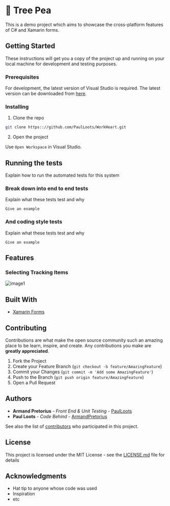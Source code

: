 # 🌱 Tree Pea

This is a demo project which aims to showcase the cross-platform features of C# and Xamarin forms.

## Getting Started

These instructions will get you a copy of the project up and running on your local machine for development and testing purposes.

### Prerequisites

For development, the latest version of Visual Studio is required. The latest version can be downloaded from [here](https://visualstudio.microsoft.com/downloads/).

<!--A step by step series of examples that tell you how to get a development env running-->
### Installing

1. Clone the repo
```sh
git clone https:://github.com/PaulLoots/WorkHeart.git
```
2. Open the project

Use `Open Workspace` in Visual Studio.


## Running the tests

Explain how to run the automated tests for this system

### Break down into end to end tests

Explain what these tests test and why

```
Give an example
```

### And coding style tests

Explain what these tests test and why

```
Give an example
```

<!-- USAGE EXAMPLES -->
## Features

### Selecting Tracking Items

![image1](image1)

## Built With

* [Xamarin Forms](https://docs.microsoft.com/en-us/xamarin/xamarin-forms/)

## Contributing

Contributions are what make the open source community such an amazing place to be learn, inspire, and create. Any contributions you make are **greatly appreciated**.

1. Fork the Project
2. Create your Feature Branch (`git checkout -b feature/AmazingFeature`)
3. Commit your Changes (`git commit -m 'Add some AmazingFeature'`)
4. Push to the Branch (`git push origin feature/AmazingFeature`)
5. Open a Pull Request

## Authors

* **Armand Pretorius** - *Front End & Unit Testing* - [PaulLoots](https://github.com/PaulLoots)
* **Paul Loots** - *Code Behind* - [ArmandPretorius](https://github.com/ArmandPretorius)

See also the list of [contributors](https://github.com/your/project/contributors) who participated in this project.

## License

This project is licensed under the MIT License - see the [LICENSE.md](LICENSE.md) file for details

## Acknowledgments

* Hat tip to anyone whose code was used
* Inspiration
* etc
